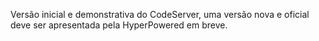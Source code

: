 Versão inicial e demonstrativa do CodeServer, uma versão nova e oficial deve ser apresentada pela HyperPowered em breve.
